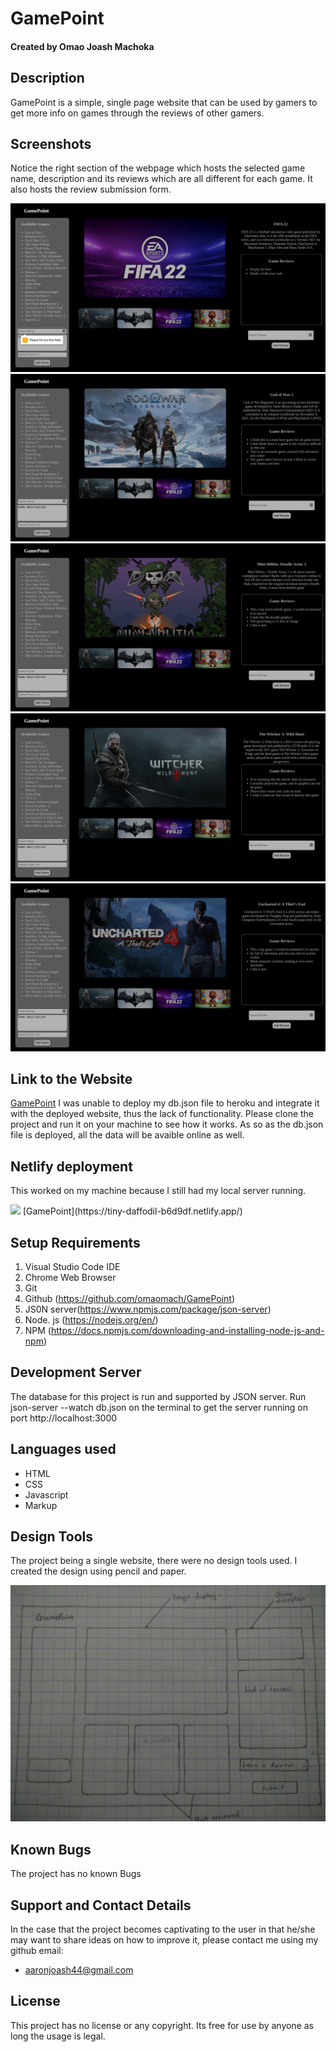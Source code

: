 # GamePoint

#### Created by Omao Joash Machoka

## Description

GamePoint is a simple, single page website that can  be used by gamers to get more info on games through the reviews of other gamers.

## Screenshots

Notice the right section of the webpage which hosts the selected game name, description and its reviews which are all different for each game. It also hosts the review submission form.

<img src="./assets/fifa.png">
<img src="./assets/godofwar.png">
<img src="./assets/militia.png">
<img src="./assets/witcher.png">
<img src="./assets/uncharted.png">


## Link to the Website
[GamePoint](https://omaomach.github.io/GamePoint/)
I was unable to deploy my db.json file to heroku and integrate it with the deployed website, thus the lack of functionality. Please clone the project
and run it on your machine to see how it works.
As so as the db.json file is deployed, all the data will be avaible online as well.

## Netlify deployment

This worked on my machine because I still had my local server running.

<img src="./assets/sackboy,png">
[GamePoint](https://tiny-daffodil-b6d9df.netlify.app/)

## Setup Requirements
1. Visual Studio Code IDE
2. Chrome Web Browser
3. Git
4. Github (https://github.com/omaomach/GamePoint)
5. JS0N server(https://www.npmjs.com/package/json-server)
6. Node. js (https://nodejs.org/en/)
7. NPM (https://docs.npmjs.com/downloading-and-installing-node-js-and-npm)

## Development Server
The database for this project is run and supported by JSON server. Run json-server --watch db.json on the terminal to get the server running on port http://localhost:3000

## Languages used
* HTML
* CSS
* Javascript
* Markup

## Design Tools
The project being a single website, there were no design tools used. I created the design using pencil and paper.

<img src="./assets/design.jpg">

## Known Bugs
The project has no known Bugs

## Support and Contact Details
In the case that the project becomes captivating to the user in that he/she may want to share ideas on how to improve it, please contact me using my github email:

* aaronjoash44@gmail.com

## License
This project has no license or any copyright. Its free for use by anyone as long the usage is legal.

